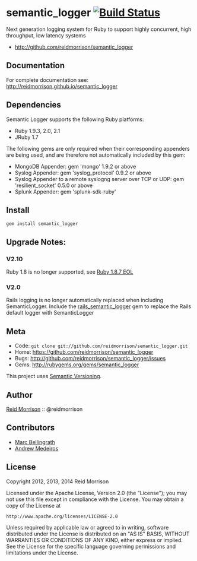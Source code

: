 semantic_logger [![Build Status](https://secure.travis-ci.org/reidmorrison/semantic_logger.png?branch=master)](http://travis-ci.org/reidmorrison/semantic_logger)
===============

Next generation logging system for Ruby to support highly concurrent, high throughput, low latency systems

* http://github.com/reidmorrison/semantic_logger

## Documentation

For complete documentation see: http://reidmorrison.github.io/semantic_logger

## Dependencies

Semantic Logger supports the following Ruby platforms:
- Ruby 1.9.3, 2.0, 2.1
- JRuby 1.7

The following gems are only required when their corresponding appenders are being used,
and are therefore not automatically included by this gem:
- MongoDB Appender: gem 'mongo' 1.9.2 or above
- Syslog Appender: gem 'syslog_protocol' 0.9.2 or above
- Syslog Appender to a remote syslogng server over TCP or UDP: gem 'resilient_socket' 0.5.0 or above
- Splunk Appender: gem 'splunk-sdk-ruby'

## Install

    gem install semantic_logger

## Upgrade Notes:

### V2.10

Ruby 1.8 is no longer supported, see [Ruby 1.8.7 EOL](https://www.ruby-lang.org/en/news/2014/07/01/eol-for-1-8-7-and-1-9-2/)

### V2.0

Rails logging is no longer automatically replaced when including SemanticLogger.
Include the [rails_semantic_logger](http://github.com/reidmorrison/rails_semantic_logger)
gem to replace the Rails default logger with SemanticLogger

## Meta

* Code: `git clone git://github.com/reidmorrison/semantic_logger.git`
* Home: <https://github.com/reidmorrison/semantic_logger>
* Bugs: <http://github.com/reidmorrison/semantic_logger/issues>
* Gems: <http://rubygems.org/gems/semantic_logger>

This project uses [Semantic Versioning](http://semver.org/).

## Author

[Reid Morrison](https://github.com/reidmorrison) :: @reidmorrison

## Contributors

* [Marc Bellingrath](https://github.com/marc)
* [Andrew Medeiros](https://github.com/amedeiros)

## License

Copyright 2012, 2013, 2014 Reid Morrison

Licensed under the Apache License, Version 2.0 (the "License");
you may not use this file except in compliance with the License.
You may obtain a copy of the License at

    http://www.apache.org/licenses/LICENSE-2.0

Unless required by applicable law or agreed to in writing, software
distributed under the License is distributed on an "AS IS" BASIS,
WITHOUT WARRANTIES OR CONDITIONS OF ANY KIND, either express or implied.
See the License for the specific language governing permissions and
limitations under the License.
